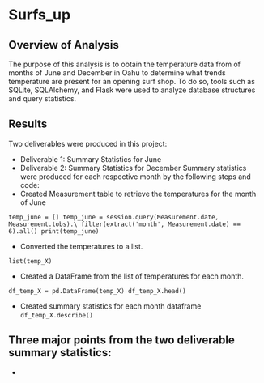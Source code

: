 # Surfs_up
## Overview of Analysis

The purpose of this analysis is to obtain the temperature data from of months of June and December in Oahu to determine what trends temperature are present for an opening surf shop. To do so, tools such as SQLite, SQLAlchemy, and Flask were used to analyze database structures and query statistics. 

## Results 

Two deliverables were produced in this project: 
- Deliverable 1: Summary Statistics for June
- Deliverable 2: Summary Statistics for December
Summary statistics were produced for each respective month by the following steps and code: 
- Created Measurement table to retrieve the temperatures for the month of June

`temp_june = []
temp_june = session.query(Measurement.date, Measurement.tobs).\
filter(extract('month', Measurement.date) == 6).all()
print(temp_june)`

- Converted the  temperatures to a list.

`list(temp_X)`

- Created a DataFrame from the list of temperatures for each month.  

`df_temp_X = pd.DataFrame(temp_X)
df_temp_X.head()`

- Created summary statistics for each month dataframe
`df_temp_X.describe()`

Three major points from the two deliverable summary statistics: 
- 
- 
